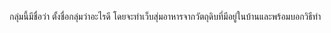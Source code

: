 กลุ่มนี้มีชื่อว่า ตั้งชื่อกลุ่มว่าอะไรดี
โดยจะทำเว็บสุ่มอาหารจากวัตถุดิบที่มีอยู่ในบ้านและพร้อมบอกวิธีทำ
